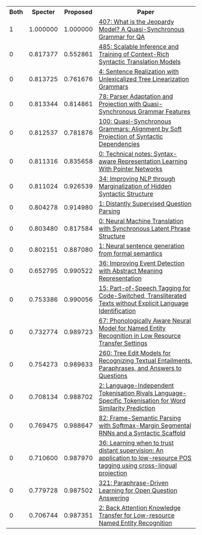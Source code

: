 <html><table><tr>
<th>Both</th>
<th>Specter</th>
<th>Proposed</th>
<th>Paper</th>
</tr>
<tr>
<td>1</td>
<td>1.000000</td>
<td>1.000000</td>
<td><a href="https://www.semanticscholar.org/paper/5ab6ddd1d45302bf635cce5cb93fbaf4ea79458a">407: What is the Jeopardy Model? A Quasi-Synchronous Grammar for QA</a></td>
</tr>
<tr>
<td>0</td>
<td>0.817377</td>
<td>0.552861</td>
<td><a href="https://www.semanticscholar.org/paper/d01737b617acc555153f4660417908bf3971b1a5">485: Scalable Inference and Training of Context-Rich Syntactic Translation Models</a></td>
</tr>
<tr>
<td>0</td>
<td>0.813725</td>
<td>0.761676</td>
<td><a href="https://www.semanticscholar.org/paper/01e53c7bf8a1f82f3ff76c8f02e0b87bebc9de94">4: Sentence Realization with Unlexicalized Tree Linearization Grammars</a></td>
</tr>
<tr>
<td>0</td>
<td>0.813344</td>
<td>0.814861</td>
<td><a href="https://www.semanticscholar.org/paper/45a8946773599061fe578f761f65f09cd6687c50">78: Parser Adaptation and Projection with Quasi-Synchronous Grammar Features</a></td>
</tr>
<tr>
<td>0</td>
<td>0.812537</td>
<td>0.781876</td>
<td><a href="https://www.semanticscholar.org/paper/5e1cecd26a1f52d887cdfccbbed89c24a7e6b201">100: Quasi-Synchronous Grammars: Alignment by Soft Projection of Syntactic Dependencies</a></td>
</tr>
<tr>
<td>0</td>
<td>0.811316</td>
<td>0.835658</td>
<td><a href="https://www.semanticscholar.org/paper/fa4be3fe7da3f8f10591d0bf18d08ba43ef1c0e4">0: Technical notes: Syntax-aware Representation Learning With Pointer Networks</a></td>
</tr>
<tr>
<td>0</td>
<td>0.811024</td>
<td>0.926539</td>
<td><a href="https://www.semanticscholar.org/paper/bc383414dc7ccc5109495ff6566361416aebfa47">34: Improving NLP through Marginalization of Hidden Syntactic Structure</a></td>
</tr>
<tr>
<td>0</td>
<td>0.804278</td>
<td>0.914980</td>
<td><a href="https://www.semanticscholar.org/paper/2ffe4b2d92c410b854e6c12b045cdab72282a982">1: Distantly Supervised Question Parsing</a></td>
</tr>
<tr>
<td>0</td>
<td>0.803480</td>
<td>0.817584</td>
<td><a href="https://www.semanticscholar.org/paper/8547edec7c87ab01972762656ee6294dcbf03e52">0: Neural Machine Translation with Synchronous Latent Phrase Structure</a></td>
</tr>
<tr>
<td>0</td>
<td>0.802151</td>
<td>0.887080</td>
<td><a href="https://www.semanticscholar.org/paper/72eacd9399fecc1da366a9c64b5cab3822c6da33">1: Neural sentence generation from formal semantics</a></td>
</tr>
<tr>
<td>0</td>
<td>0.652795</td>
<td>0.990522</td>
<td><a href="https://www.semanticscholar.org/paper/1cdab4d7c427b8a22273babe2518af37241e0ed5">36: Improving Event Detection with Abstract Meaning Representation</a></td>
</tr>
<tr>
<td>0</td>
<td>0.753386</td>
<td>0.990056</td>
<td><a href="https://www.semanticscholar.org/paper/b959e905c093e1aa4a27eda0c0f1b4f727b93e63">15: Part-of-Speech Tagging for Code-Switched, Transliterated Texts without Explicit Language Identification</a></td>
</tr>
<tr>
<td>0</td>
<td>0.732774</td>
<td>0.989723</td>
<td><a href="https://www.semanticscholar.org/paper/f1a8ff5542ffd51c3618953e5cf926c467154f79">67: Phonologically Aware Neural Model for Named Entity Recognition in Low Resource Transfer Settings</a></td>
</tr>
<tr>
<td>0</td>
<td>0.754273</td>
<td>0.989633</td>
<td><a href="https://www.semanticscholar.org/paper/0fd0e3854ee696148e978ec33d5c042554cd4d23">260: Tree Edit Models for Recognizing Textual Entailments, Paraphrases, and Answers to Questions</a></td>
</tr>
<tr>
<td>0</td>
<td>0.708134</td>
<td>0.988702</td>
<td><a href="https://www.semanticscholar.org/paper/f37ddfb6b7516d2c0c63f262c172479d1fa0d144">2: Language-Independent Tokenisation Rivals Language-Specific Tokenisation for Word Similarity Prediction</a></td>
</tr>
<tr>
<td>0</td>
<td>0.769475</td>
<td>0.988647</td>
<td><a href="https://www.semanticscholar.org/paper/b836405eebd5722b7782ea994c598e2991474850">82: Frame-Semantic Parsing with Softmax-Margin Segmental RNNs and a Syntactic Scaffold</a></td>
</tr>
<tr>
<td>0</td>
<td>0.710600</td>
<td>0.987970</td>
<td><a href="https://www.semanticscholar.org/paper/d8870d960bd73e96e87bd61fc2d1a404c204ce9c">36: Learning when to trust distant supervision: An application to low-resource POS tagging using cross-lingual projection</a></td>
</tr>
<tr>
<td>0</td>
<td>0.779728</td>
<td>0.987502</td>
<td><a href="https://www.semanticscholar.org/paper/c0be2ac2f45681f1852fc1d298af5dceb85834f4">321: Paraphrase-Driven Learning for Open Question Answering</a></td>
</tr>
<tr>
<td>0</td>
<td>0.706744</td>
<td>0.987351</td>
<td><a href="https://www.semanticscholar.org/paper/3d86da6fc12e7b634e737ef17dbabd554f43233b">2: Back Attention Knowledge Transfer for Low-resource Named Entity Recognition</a></td>
</tr>
</table></html>
